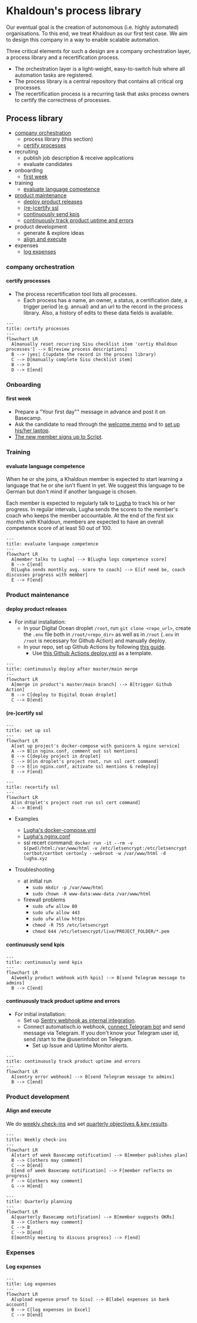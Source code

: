# Khaldoun's process library

Our eventual goal is the creation of autonomous
(i.e. highly automated) organisations.
To this end, we treat Khaldoun as our first test case.
We aim to design this company in a way to enable scalable automation.

Three critical elements for such a design are a company
orchestration layer, a process library and a recertification process.

- The orchestration layer is a light-weight, easy-to-switch hub
  where all automation tasks are registered.
- The process library is a central repository that contains all
  critical org processes.
- The recertification process is a recurring task that asks
  process owners to certify the correctness of processes.

## Process library

- [company orchestration](#company-orchestration)
  - process library (this section)
  - [certify processes](#certify-processes)
- recruiting
  - publish job description & receive applications
  - evaluate candidates
- onboarding 
  - [first week](#first-week) 
- training
  - [evaluate language competence](#evaluate-language-competence)
- [product maintenance](#product-maintenance)
  - [deploy product releases](#deploy-product-releases)
  - [(re-)certify ssl](#re-certify-ssl)
  - [continuously send kpis](#continuously-send-kpis)
  - [continuously track product uptime and errors](#continuously-track-product-uptime-and-errors)
- product development
  - generate & explore ideas
  - [align and execute](#align-and-execute)
- expenses 
  - [log expenses](#log-expenses)

### company orchestration

#### certify processes

- The process recertification tool lists all processes.
  - Each process has a name, an owner, a status, a certification date,
    a trigger period (e.g. annual) and an url to the record in the process library.
    Also, a history of edits to these data fields is available.

~~~mermaid
---
title: certify processes
---
flowchart LR
  A[manually reset recurring Sisu checklist item 'certiy Khaldoun processes'] --> B[review process descriptions]
  B --> |yes| C(update the record in the process library)
  C --> D[manually complete Sisu checklist item]
  B --> D
  D --> E[end]
~~~

### Onboarding 

#### first week 

- Prepare a "Your first day"" message in advance and post it on Basecamp.
- Ask the candidate to read through the [welcome memo](../README.md)
  and to [set up his/her laptop](../setup/README.md). 
- [The new member signs up to Script](https://sisu.cx/script/).


### Training

#### evaluate language competence

When he or she joins, a Khaldoun member is expected
to start learning a language that he or she isn't fluent in yet.
We suggest this language to be German
but don't mind if another language is chosen.

Each member is expected to regularly talk to [Lugha](https://lugha.xyz/)
to track his or her progress.
In regular intervals, Lugha sends the scores to the member's coach
who keeps the member accountable.
At the end of the first six months with Khaldoun,
members are expected to have an overall competence score
of at least 50 out of 100.

~~~mermaid
---
title: evaluate language competence
---
flowchart LR
  A[member talks to Lugha] --> B[Lugha logs competence score]
  B --> C[end]
  D[Lugha sends monthly avg. score to coach] --> E[if need be, coach discusses progress with member]
  E --> F[end]
~~~

### Product maintenance

#### deploy product releases

- For initial installation:
  - In your Digital Ocean droplet `/root`, run `git clone <repo_url>`, create the `.env` file both in `/root/<repo_dir>` as well as in `/root` (`.env` in `/root` is necessary for Github Action) and manually deploy.
  - In your repo, set up Github Actions by following [this guide](https://medium.com/swlh/how-to-deploy-your-application-to-digital-ocean-using-github-actions-and-save-up-on-ci-cd-costs-74b7315facc2).
    - Use [this Github Actions deploy.yml](https://github.com/khaldoun-xyz/lugha/blob/main/.github/workflows/deploy.yml)
      as a template.

~~~mermaid
---
title: continuously deploy after master/main merge
---
flowchart LR
  A[merge in product's master/main branch] --> B[trigger Github Action]
  B --> C[deploy to Digital Ocean droplet]
  C --> D[end]
~~~

#### (re-)certify ssl

~~~mermaid
---
title: set up ssl
---
flowchart LR
  A[set up project's docker-compose with gunicorn & nginx service]
  A --> B[in nginx.conf, comment out ssl mentions]
  B --> C[deploy project in droplet]
  C --> D[in droplet's project root, run ssl cert command]
  D --> E[in nginx.conf, activate ssl mentions & redeploy]
  E --> F[end]
~~~

~~~mermaid
--- 
title: recertify ssl
---
flowchart LR
  A[in droplet's project root run ssl cert command]
  A --> B[end]
~~~

- Examples
  - [Lugha's docker-compose.yml](https://github.com/khaldoun-xyz/lugha/blob/main/docker-compose.yml)
  - [Lugha's nginx.conf](https://github.com/khaldoun-xyz/lugha/blob/main/nginx.conf)
  - ssl recert command: ```docker run -it --rm -v $(pwd)/html:/var/www/html
    -v /etc/letsencrypt:/etc/letsencrypt
    certbot/certbot certonly --webroot -w /var/www/html -d lugha.xyz```

- Troubleshooting
  - at initial run
    - `sudo mkdir -p /var/www/html`
    - `sudo chown -R www-data:www-data /var/www/html`
  - firewall problems
    - `sudo ufw allow 80`
    - `sudo ufw allow 443`
    - `sudo ufw allow https`
    - `chmod -R 755 /etc/letsencrypt`
    - `chmod 644 /etc/letsencrypt/live/PROJECT_FOLDER/*.pem`

#### continuously send kpis

~~~mermaid
---
title: continuously send kpis
---
flowchart LR
  A[weekly product webhook with kpis] --> B[send Telegram message to admins]
  B --> C[end]
~~~

#### continuously track product uptime and errors

- For initial installation:
  - Set up [Sentry webhook as internal integration](https://docs.sentry.io/organization/integrations/integration-platform/webhooks/issue-alerts/).
  - Connect automatisch.io webhook, 
    [connect Telegram bot](https://automatisch.io/docs/apps/telegram-bot/connection) 
    and send message via Telegram. If you don't know your Telegram user id, 
    send /start to the @userinfobot on Telegram.
    - Set up Issue and Uptime Monitor alerts.

~~~mermaid
---
title: continuously track product uptime and errors
---
flowchart LR
  A[sentry error webhook] --> B[send Telegram message to admins]
  B --> C[end]
~~~

### Product development

#### Align and execute

We do [weekly check-ins](/README.md#weekly-check-ins)
and set [quarterly objectives & key results](/README.md#quarterly-planning).

~~~mermaid
---
title: Weekly check-ins
---
flowchart LR
  A[start of week Basecamp notification] --> B[member publishes plan]
  B --> C[others may comment]
  C --> D[end]
  E[end of week Basecamp notification] --> F[member reflects on progress]
  F --> G[others may comment]
  G --> H[end]
~~~

~~~mermaid
---
title: Quarterly planning
---
flowchart LR
  A[quarterly Basecamp notification] --> B[member suggests OKRs]
  B --> C[others may comment]
  C --> B
  C --> D[end]
  E[monthly meeting to discuss progress] --> F[end]
~~~

### Expenses 

#### Log expenses 

~~~mermaid
---
title: Log expenses
---
flowchart LR
  A[upload expense proof to Sisu] --> B[label expenses in bank account]
  B --> C[log expenses in Excel]
  C --> D[end]
~~~
